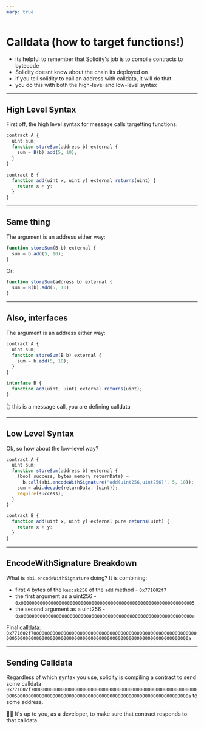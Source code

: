 ```yaml
---
marp: true
---
```


# Calldata (how to target functions!)

- its helpful to remember that Solidity's job is to compile contracts to bytecode
- Solidity doesnt know about the chain its deployed on
- if you tell solidity to call an address with calldata, it will do that
- you do this with both the high-level and low-level syntax

---

## High Level Syntax

First off, the high level syntax for message calls targetting functions:

```js
contract A {
  uint sum;
  function storeSum(address b) external {
    sum = B(b).add(5, 10);
  }
}

contract B {
  function add(uint x, uint y) external returns(uint) {
    return x + y;
  }
}
```

---

## Same thing

The argument is an address either way:

```js
function storeSum(B b) external {
  sum = b.add(5, 10);
}
```

Or:

```js
function storeSum(address b) external {
  sum = B(b).add(5, 10);
}
```

---

## Also, interfaces

The argument is an address either way:

```js
contract A {
  uint sum;
  function storeSum(B b) external {
    sum = b.add(5, 10);
  }
}

interface B {
  function add(uint, uint) external returns(uint);
}
```

👆 this is a message call, you are defining calldata

---

## Low Level Syntax

Ok, so how about the low-level way?

```js
contract A {
  uint sum;
  function storeSum(address b) external {
    (bool success, bytes memory returnData) =
      b.call(abi.encodeWithSignature("add(uint256,uint256)", 5, 10));
    sum = abi.decode(returnData, (uint));
    require(success);
  }
}

contract B {
  function add(uint x, uint y) external pure returns(uint) {
    return x + y;
  }
}
```

---

## EncodeWithSignature Breakdown

What is `abi.encodeWithSignature` doing? It is combining:

- first 4 bytes of the `keccak256` of the `add` method - `0x771602f7`
- the first argument as a uint256 - `0x0000000000000000000000000000000000000000000000000000000000000005`
- the second argument as a uint256 - `0x000000000000000000000000000000000000000000000000000000000000000a`

Final calldata: `0x771602f70000000000000000000000000000000000000000000000000000000000000005000000000000000000000000000000000000000000000000000000000000000a`

---

## Sending Calldata

Regardless of which syntax you use, solidity is compiling a contract to send some calldata `0x771602f70000000000000000000000000000000000000000000000000000000000000005000000000000000000000000000000000000000000000000000000000000000a` to some address.

👩‍💻 It's up to you, as a developer, to make sure that contract responds to that calldata.
